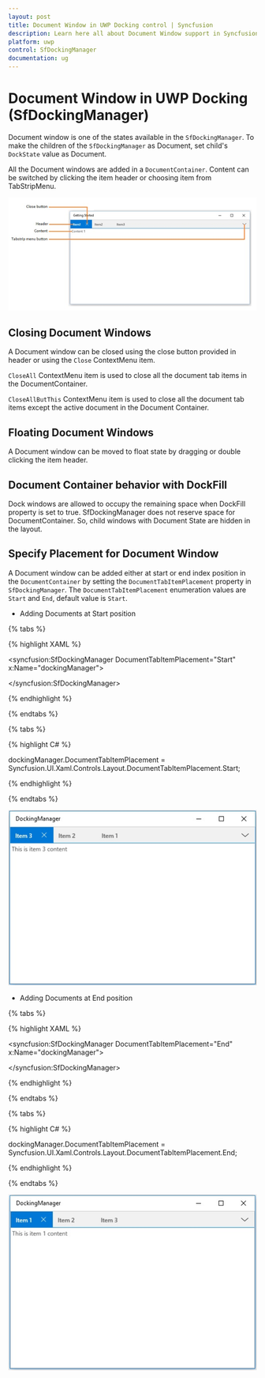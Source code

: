 ```yaml
---
layout: post
title: Document Window in UWP Docking control | Syncfusion
description: Learn here all about Document Window support in Syncfusion UWP Docking (SfDockingManager) control and more.
platform: uwp
control: SfDockingManager
documentation: ug
---
```


# Document Window in UWP Docking (SfDockingManager)

Document window is one of the states available in the `SfDockingManager`. To make the children of the `SfDockingManager` as Document, set child's `DockState` value as Document.

All the Document windows are added in a `DocumentContainer`. Content can be switched by clicking the item header or choosing item from TabStripMenu.

![Document-Windows-img1](Document-Windows-images/Document-Windows-img1.jpeg)


## Closing Document Windows

A Document window can be closed using the close button provided in header or using the `Close` ContextMenu item.

`CloseAll` ContextMenu item is used to close all the document tab items in the DocumentContainer.

`CloseAllButThis` ContextMenu item is used to close all the document tab items except the active document in the Document Container.

## Floating Document Windows

A Document window can be moved to float state by dragging or double clicking the item header.

## Document Container behavior with DockFill

Dock windows are allowed to occupy the remaining space when DockFill property is set to true. SfDockingManager does not reserve space for DocumentContainer. So, child windows with Document State are hidden in the layout.

## Specify Placement for Document Window

A Document window can be added either at start or end index position in the `DocumentContainer` by setting the `DocumentTabItemPlacement` property in `SfDockingManager`. The `DocumentTabItemPlacement` enumeration values are `Start` and `End`, default value is `Start`.

* Adding Documents at Start position

{% tabs %}

{% highlight XAML %}

<syncfusion:SfDockingManager DocumentTabItemPlacement="Start" x:Name="dockingManager">

<ContentControl x:Name="dock1" syncfusion:SfDockingManager.Header="Item 1"
                               syncfusion:SfDockingManager.DockState="Document">

<TextBlock Text="This is item 1 content"/>

</ContentControl>

<ContentControl syncfusion:SfDockingManager.Header="Item 2"
                syncfusion:SfDockingManager.DockState="Document">

<TextBlock Text="This is item 2 content"/>

</ContentControl>

<ContentControl syncfusion:SfDockingManager.Header="Item 3"
                syncfusion:SfDockingManager.DockState="Document">

<TextBlock Text="This is item 3 content"/>

</ContentControl>

</syncfusion:SfDockingManager>


{% endhighlight %}

{% endtabs %}

{% tabs %}

{% highlight C# %}

dockingManager.DocumentTabItemPlacement = Syncfusion.UI.Xaml.Controls.Layout.DocumentTabItemPlacement.Start;

{% endhighlight %}

{% endtabs %}

![documentstart](Document-Windows-images/documentstart.jpeg)


* Adding Documents at End position

{% tabs %}

{% highlight XAML %}

<syncfusion:SfDockingManager DocumentTabItemPlacement="End" x:Name="dockingManager">

<ContentControl x:Name="dock1" syncfusion:SfDockingManager.Header="Item 1"
                               syncfusion:SfDockingManager.DockState="Document">

<TextBlock Text="This is item 1 content"/>

</ContentControl>

<ContentControl syncfusion:SfDockingManager.Header="Item 2"
                syncfusion:SfDockingManager.DockState="Document">

<TextBlock Text="This is item 2 content"/>

</ContentControl>

<ContentControl syncfusion:SfDockingManager.Header="Item 3"
                syncfusion:SfDockingManager.DockState="Document">

<TextBlock Text="This is item 3 content"/>

</ContentControl>

</syncfusion:SfDockingManager>


{% endhighlight %}

{% endtabs %}

{% tabs %}

{% highlight C# %}

dockingManager.DocumentTabItemPlacement = Syncfusion.UI.Xaml.Controls.Layout.DocumentTabItemPlacement.End;

{% endhighlight %}

{% endtabs %}

![documentend](Document-Windows-images/documentend.jpeg)
